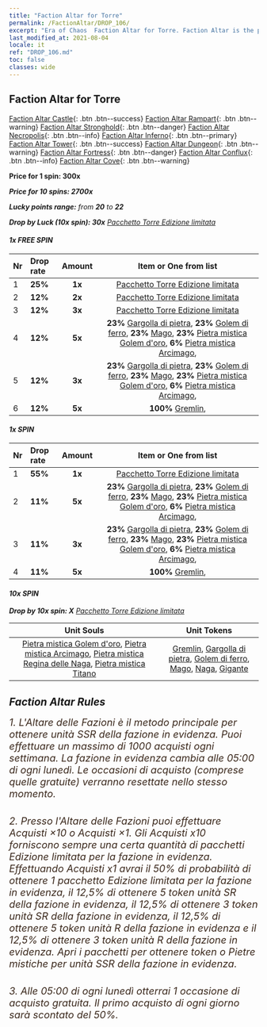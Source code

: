 ```yaml
---
title: "Faction Altar for Torre"
permalink: /FactionAltar/DROP_106/
excerpt: "Era of Chaos  Faction Altar for Torre. Faction Altar is the primary method for obtaining SSR units from the popular faction. Limited to 1,000 purchases each week. The popular faction changes at 05:00 every Monday. Purchase attempts and free purchase attempts will also reset then."
last_modified_at: 2021-08-04
locale: it
ref: "DROP_106.md"
toc: false
classes: wide
---
```


##  Faction Altar for **Torre**

  [Faction Altar Castle](/it/FactionAltar/DROP_101/){: .btn .btn--success} [Faction Altar Rampart](/it/FactionAltar/DROP_102/){: .btn .btn--warning} [Faction Altar Stronghold](/it/FactionAltar/DROP_103/){: .btn .btn--danger} [Faction Altar Necropolis](/it/FactionAltar/DROP_104/){: .btn .btn--info} [Faction Altar Inferno](/it/FactionAltar/DROP_105/){: .btn .btn--primary} [Faction Altar Tower](/it/FactionAltar/DROP_106/){: .btn .btn--success} [Faction Altar Dungeon](/it/FactionAltar/DROP_107/){: .btn .btn--warning} [Faction Altar Fortress](/it/FactionAltar/DROP_108/){: .btn .btn--danger} [Faction Altar Conflux](/it/FactionAltar/DROP_109/){: .btn .btn--info} [Faction Altar Cove](/it/FactionAltar/DROP_112/){: .btn .btn--warning} 

  **Price for 1 spin: 300x** <i class="fas fa-gem"/>

  **Price for 10 spins: 2700x** <i class="fas fa-gem"/>

  **Lucky points range:** from **20** to **22**

  **Drop by Luck (10x spin): 30x** [Pacchetto Torre Edizione limitata](/ItemsIT/con_2110/)

####  1x FREE SPIN 

  |    Nr    |  Drop rate  |  Amount   |   Item or One from list  |
  |:---------|:------------|:---------:|:------------------------:|
  | 1 | **25%** | **1x** | [Pacchetto Torre Edizione limitata](/ItemsIT/con_2110/) |
  | 2 | **12%** | **2x** | [Pacchetto Torre Edizione limitata](/ItemsIT/con_2110/) |
  | 3 | **12%** | **3x** | [Pacchetto Torre Edizione limitata](/ItemsIT/con_2110/) |
  | 4 | **12%** | **5x** |  **23%** [Gargolla di pietra](/ItemsIT/unt_236/),  **23%** [Golem di ferro](/ItemsIT/unt_237/),  **23%** [Mago](/ItemsIT/unt_238/),  **23%** [Pietra mistica Golem d'oro](/ItemsIT/unt_322/),  **6%** [Pietra mistica Arcimago](/ItemsIT/unt_323/),  |
  | 5 | **12%** | **3x** |  **23%** [Gargolla di pietra](/ItemsIT/unt_236/),  **23%** [Golem di ferro](/ItemsIT/unt_237/),  **23%** [Mago](/ItemsIT/unt_238/),  **23%** [Pietra mistica Golem d'oro](/ItemsIT/unt_322/),  **6%** [Pietra mistica Arcimago](/ItemsIT/unt_323/),  |
  | 6 | **12%** | **5x** |  **100%** [Gremlin](/ItemsIT/unt_235/),  |


####  1x SPIN 

  |    Nr    |  Drop rate  |  Amount   |   Item or One from list  |
  |:---------|:------------|:---------:|:------------------------:|
  | 1 | **55%** | **1x** | [Pacchetto Torre Edizione limitata](/ItemsIT/con_2110/) |
  | 2 | **11%** | **5x** |  **23%** [Gargolla di pietra](/ItemsIT/unt_236/),  **23%** [Golem di ferro](/ItemsIT/unt_237/),  **23%** [Mago](/ItemsIT/unt_238/),  **23%** [Pietra mistica Golem d'oro](/ItemsIT/unt_322/),  **6%** [Pietra mistica Arcimago](/ItemsIT/unt_323/),  |
  | 3 | **11%** | **3x** |  **23%** [Gargolla di pietra](/ItemsIT/unt_236/),  **23%** [Golem di ferro](/ItemsIT/unt_237/),  **23%** [Mago](/ItemsIT/unt_238/),  **23%** [Pietra mistica Golem d'oro](/ItemsIT/unt_322/),  **6%** [Pietra mistica Arcimago](/ItemsIT/unt_323/),  |
  | 4 | **11%** | **5x** |  **100%** [Gremlin](/ItemsIT/unt_235/),  |


####  10x SPIN 

  **Drop by 10x spin: X** [Pacchetto Torre Edizione limitata](/ItemsIT/con_2110/)

  |    Unit Souls    |  Unit Tokens  |
  |:----------------:|:-------------:|
  | [Pietra mistica Golem d'oro](/ItemsIT/unt_322/), [Pietra mistica Arcimago](/ItemsIT/unt_323/), [Pietra mistica Regina delle Naga](/ItemsIT/unt_325/), [Pietra mistica Titano](/ItemsIT/unt_326/) | [Gremlin](/ItemsIT/unt_235/), [Gargolla di pietra](/ItemsIT/unt_236/), [Golem di ferro](/ItemsIT/unt_237/), [Mago](/ItemsIT/unt_238/), [Naga](/ItemsIT/unt_240/), [Gigante](/ItemsIT/unt_241/) |



## Faction Altar Rules

  <span style="color: #3c2a1e;font-size:20px">1. L'Altare delle Fazioni è il metodo principale per ottenere unità SSR della fazione in evidenza. Puoi effettuare un massimo di 1000 acquisti ogni settimana. La fazione in evidenza cambia alle 05:00 di ogni lunedì. Le occasioni di acquisto (comprese quelle gratuite) verranno resettate nello stesso momento.</span><br/>

<br/>  <span style="color: #3c2a1e;font-size:20px">2. Presso l'Altare delle Fazioni puoi effettuare Acquisti ×10 o Acquisti ×1. Gli Acquisti x10 forniscono sempre una certa quantità di pacchetti Edizione limitata per la fazione in evidenza. Effettuando Acquisti x1 avrai il 50% di probabilità di ottenere 1 pacchetto Edizione limitata per la fazione in evidenza, il 12,5% di ottenere 5 token unità SR della fazione in evidenza, il 12,5% di ottenere 3 token unità SR della fazione in evidenza, il 12,5% di ottenere 5 token unità R della fazione in evidenza e il 12,5% di ottenere 3 token unità R della fazione in evidenza. Apri i pacchetti per ottenere token o Pietre mistiche per unità SSR della fazione in evidenza.</span>

<br/>  <span style="color: #3c2a1e;font-size:20px">3. Alle 05:00 di ogni lunedì otterrai 1 occasione di acquisto gratuita. Il primo acquisto di ogni giorno sarà scontato del 50%.</span><br/>

<br/>